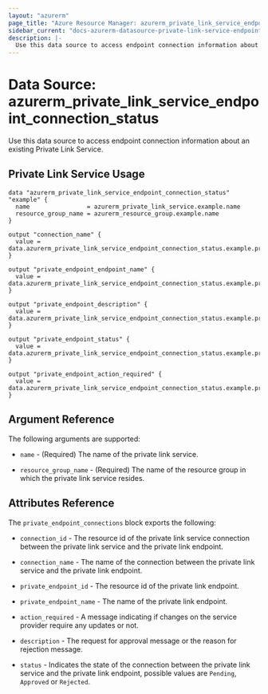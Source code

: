 ```yaml
---
layout: "azurerm"
page_title: "Azure Resource Manager: azurerm_private_link_service_endpoint_connection_status"
sidebar_current: "docs-azurerm-datasource-private-link-service-endpoint-connection-status"
description: |-
  Use this data source to access endpoint connection information about an existing Private Link Service.
---
```


# Data Source: azurerm_private_link_service_endpoint_connection_status

Use this data source to access endpoint connection information about an existing Private Link Service.


## Private Link Service Usage

```hcl
data "azurerm_private_link_service_endpoint_connection_status" "example" {
  name                = azurerm_private_link_service.example.name
  resource_group_name = azurerm_resource_group.example.name
}

output "connection_name" {
  value = data.azurerm_private_link_service_endpoint_connection_status.example.private_endpoint_connections.0.connection_name
}

output "private_endpoint_endpoint_name" {
  value = data.azurerm_private_link_service_endpoint_connection_status.example.private_endpoint_connections.0.private_endpoint_name
}

output "private_endpoint_description" {
  value = data.azurerm_private_link_service_endpoint_connection_status.example.private_endpoint_connections.0.description
}

output "private_endpoint_status" {
  value = data.azurerm_private_link_service_endpoint_connection_status.example.private_endpoint_connections.0.status
}

output "private_endpoint_action_required" {
  value = data.azurerm_private_link_service_endpoint_connection_status.example.private_endpoint_connections.0.action_required
}
```


## Argument Reference

The following arguments are supported:

* `name` - (Required) The name of the private link service.

* `resource_group_name` - (Required) The name of the resource group in which the private link service resides.


## Attributes Reference

The `private_endpoint_connections` block exports the following:

* `connection_id` - The resource id of the private link service connection between the private link service and the private link endpoint.

* `connection_name` - The name of the connection between the private link service and the private link endpoint.

* `private_endpoint_id` - The resource id of the private link endpoint.

* `private_endpoint_name` - The name of the private link endpoint.

* `action_required` - A message indicating if changes on the service provider require any updates or not.

* `description` -  The request for approval message or the reason for rejection message.

* `status` - Indicates the state of the connection between the private link service and the private link endpoint, possible values are `Pending`, `Approved` or `Rejected`.
